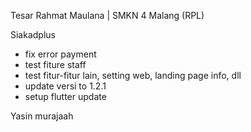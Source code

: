 
Tesar Rahmat Maulana | SMKN 4 Malang (RPL)

Siakadplus

- fix error payment
- test fiture staff
- test fitur-fitur lain, setting web, landing page info, dll
- update versi to 1.2.1
- setup flutter update

Yasin murajaah
